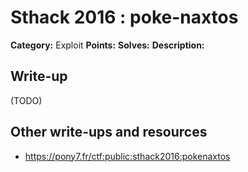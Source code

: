 # Sthack 2016 : poke-naxtos

**Category:** Exploit
**Points:** 
**Solves:** 
**Description:**



## Write-up

(TODO)

## Other write-ups and resources

* https://pony7.fr/ctf:public:sthack2016:pokenaxtos
